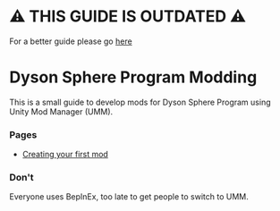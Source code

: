 # ⚠️ THIS GUIDE IS OUTDATED ⚠️
For a better guide please go [here](https://wiki.customizing.space/en/Guides/raptor-getting-started)

# Dyson Sphere Program Modding

This is a small guide to develop mods for Dyson Sphere Program using Unity Mod Manager (UMM).

### Pages

- [Creating your first mod](https://github.com/TrizlyBear/DSP-modding/blob/main/Tutorial.md#modding-with-unity-mod-manager)


### Don't

Everyone uses BepInEx, too late to get people to switch to UMM.

